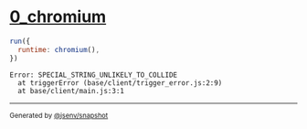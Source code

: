 # [0_chromium](../../js_throw_browsers.test.mjs#L28)

```js
run({
  runtime: chromium(),
})
```

```console
Error: SPECIAL_STRING_UNLIKELY_TO_COLLIDE
  at triggerError (base/client/trigger_error.js:2:9)
  at base/client/main.js:3:1
```

---

<sub>
  Generated by <a href="https://github.com/jsenv/core/tree/main/packages/independent/snapshot">@jsenv/snapshot</a>
</sub>
